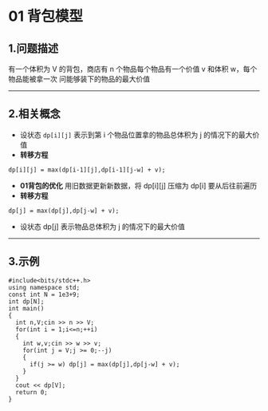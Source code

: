 # 01 背包模型

## 1.问题描述
有一个体积为 V 的背包，商店有 n 个物品每个物品有一个价值 v 和体积 w，每个物品能被拿一次
问能够装下的物品的最大价值

***

## 2.相关概念
+ 设状态 `dp[i][j]` 表示到第 i 个物品位置拿的物品总体积为 j 的情况下的最大价值
+ **转移方程**
```
dp[i][j] = max(dp[i-1][j],dp[i-1][j-w] + v);
```
+ **01背包的优化**
用旧数据更新新数据，将 dp[i][j] 压缩为 dp[i]
要从后往前遍历
+ **转移方程**
```
dp[j] = max(dp[j],dp[j-w] + v);
```
+ 设状态 dp[j] 表示物品总体积为 j 的情况下的最大价值

***

## 3.示例
```
#include<bits/stdc++.h>
using namespace std;
const int N = 1e3+9;
int dp[N];
int main()
{
  int n,V;cin >> n >> V;
  for(int i = 1;i<=n;++i)
  {
    int w,v;cin >> w >> v;
    for(int j = V;j >= 0;--j)
    {
      if(j >= w) dp[j] = max(dp[j],dp[j-w] + v);
    }
  }
  cout << dp[V];
  return 0;
}
```